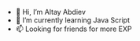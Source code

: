 - 👋 Hi, I’m Altay Abdiev 
- 🌱 I’m currently learning Java Script
- 📫 Looking for friends for more EXP

<!---
seveneightninealtay/seveneightninealtay is a ✨ special ✨ repository because its `README.md` (this file) appears on your GitHub profile.
You can click the Preview link to take a look at your changes.
--->
